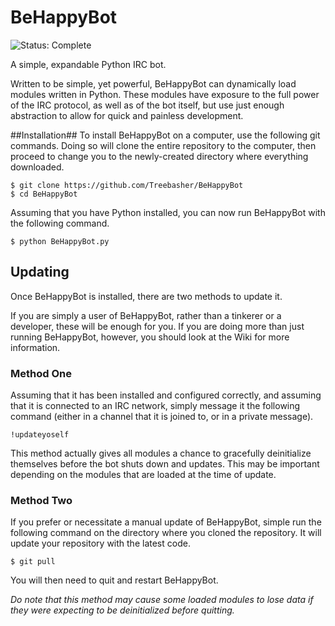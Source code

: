 # BeHappyBot

<img src="https://img.shields.io/badge/status-Complete-green.svg" alt="Status: Complete"/>

A simple, expandable Python IRC bot.

Written to be simple, yet powerful, BeHappyBot can dynamically load modules written in Python. These modules have exposure to the full power of the IRC protocol, as well as of the bot itself, but use just enough abstraction to allow for quick and painless development.

##Installation##
To install BeHappyBot on a computer, use the following git commands. Doing so will clone the entire repository to the computer, then proceed to change you to the newly-created directory where everything downloaded.

    $ git clone https://github.com/Treebasher/BeHappyBot
    $ cd BeHappyBot

Assuming that you have Python installed, you can now run BeHappyBot with the following command.

    $ python BeHappyBot.py


## Updating

Once BeHappyBot is installed, there are two methods to update it.

If you are simply a user of BeHappyBot, rather than a tinkerer or a developer, these will be enough for you. If you are doing more than just running BeHappyBot, however, you should look at the Wiki for more information.


### Method One

Assuming that it has been installed and configured correctly, and assuming that it is connected to an IRC network, simply message it the following command (either in a channel that it is joined to, or in a private message).

    !updateyoself

This method actually gives all modules a chance to gracefully deinitialize themselves before the bot shuts down and updates. This may be important depending on the modules that are loaded at the time of update.


### Method Two

If you prefer or necessitate a manual update of BeHappyBot, simple run the following command on the directory where you cloned the repository. It will update your repository with the latest code.

    $ git pull

You will then need to quit and restart BeHappyBot.

*Do note that this method may cause some loaded modules to lose data if they were expecting to be deinitialized before quitting.*
